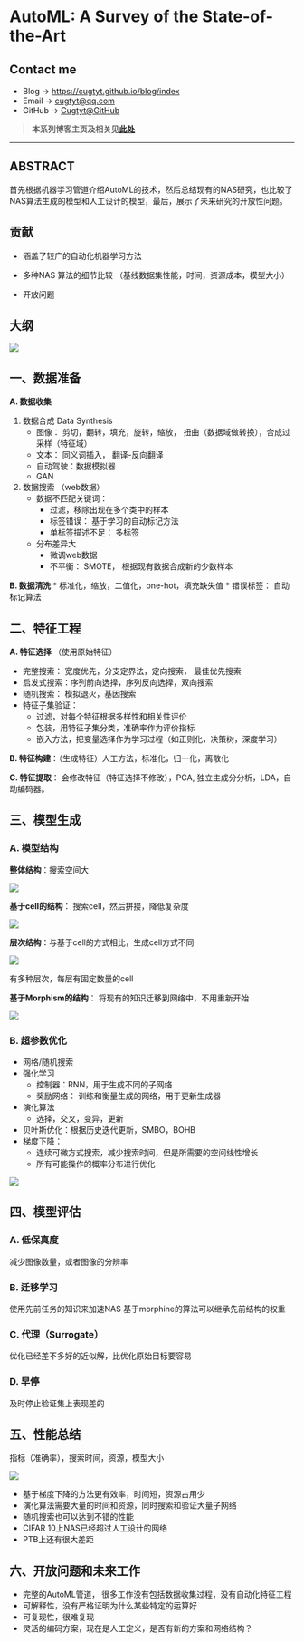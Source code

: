 # AutoML: A Survey of the State-of-the-Art

## Contact me

* Blog -> <https://cugtyt.github.io/blog/index>
* Email -> <cugtyt@qq.com>
* GitHub -> [Cugtyt@GitHub](https://github.com/Cugtyt)

> **本系列博客主页及相关见**[**此处**](https://cugtyt.github.io/blog/papers/index)

---

<head>
    <script src="https://cdn.mathjax.org/mathjax/latest/MathJax.js?config=TeX-AMS-MML_HTMLorMML" type="text/javascript"></script>
    <script type="text/x-mathjax-config">
        MathJax.Hub.Config({
            tex2jax: {
            skipTags: ['script', 'noscript', 'style', 'textarea', 'pre'],
            inlineMath: [['$','$']]
            }
        });
    </script>
</head>

## ABSTRACT

首先根据机器学习管道介绍AutoML的技术，然后总结现有的NAS研究，也比较了NAS算法生成的模型和人工设计的模型，最后，展示了未来研究的开放性问题。

## 贡献

* 涵盖了较广的自动化机器学习方法
 
* 多种NAS 算法的细节比较 （基线数据集性能，时间，资源成本，模型大小）

* 开放问题

## 大纲

![](R/automl-fig2.png)

## 一、数据准备
**A. 数据收集**
1.  数据合成 Data Synthesis
	* 图像： 剪切，翻转，填充，旋转，缩放，
		扭曲（数据域做转换），合成过采样（特征域）
	* 文本： 同义词插入， 翻译-反向翻译
	* 自动驾驶：数据模拟器
	* GAN
2. 数据搜索 （web数据）
    * 数据不匹配关键词： 
        * 过滤，移除出现在多个类中的样本
        * 标签错误： 基于学习的自动标记方法
        * 单标签描述不足： 多标签
    * 分布差异大
        * 微调web数据
        * 不平衡： SMOTE， 根据现有数据合成新的少数样本

**B. 数据清洗**
    * 标准化，缩放，二值化，one-hot，填充缺失值
    * 错误标签： 自动标记算法


## 二、特征工程
**A. 特征选择** （使用原始特征）
* 完整搜索： 宽度优先，分支定界法，定向搜索， 最佳优先搜索
* 启发式搜索：序列前向选择，序列反向选择，双向搜索
* 随机搜索： 模拟退火，基因搜索
* 特征子集验证：
    * 过滤，对每个特征根据多样性和相关性评价
    * 包装，用特征子集分类，准确率作为评价指标
    * 嵌入方法，把变量选择作为学习过程（如正则化，决策树，深度学习）

**B. 特征构建**：（生成特征）人工方法，标准化，归一化，离散化

**C. 特征提取**： 会修改特征（特征选择不修改），PCA, 独立主成分分析，LDA，自动编码器。


## 三、模型生成
### A. 模型结构 

**整体结构**：搜索空间大

![](R/automl-fig5.png)

**基于cell的结构**： 搜索cell，然后拼接，降低复杂度

![](R/automl-fig6.png)

**层次结构**：与基于cell的方式相比，生成cell方式不同

![](R/automl-fig9.png)

有多种层次，每层有固定数量的cell

**基于Morphism的结构**：
将现有的知识迁移到网络中，不用重新开始

![](R/automl-fig10.png)

### B. 超参数优化

* 网格/随机搜索
* 强化学习
    * 控制器：RNN，用于生成不同的子网络
    * 奖励网络： 训练和衡量生成的网络，用于更新生成器
* 演化算法
    * 选择，交叉，变异，更新
* 贝叶斯优化：根据历史迭代更新，SMBO，BOHB
* 梯度下降：
    * 连续可微方式搜索，减少搜索时间，但是所需要的空间线性增长
    * 所有可能操作的概率分布进行优化

![](R/automl-fig13.png)

## 四、模型评估

### A. 低保真度
减少图像数量，或者图像的分辨率

### B. 迁移学习
使用先前任务的知识来加速NAS
基于morphine的算法可以继承先前结构的权重

### C. 代理（Surrogate）
优化已经差不多好的近似解，比优化原始目标要容易

### D. 早停
及时停止验证集上表现差的

## 五、性能总结
指标（准确率），搜索时间，资源，模型大小

![](R/automl-tab2.png)

* 基于梯度下降的方法更有效率，时间短，资源占用少
* 演化算法需要大量的时间和资源，同时搜索和验证大量子网络
* 随机搜索也可以达到不错的性能
* CIFAR 10上NAS已经超过人工设计的网络
* PTB上还有很大差距

## 六、开放问题和未来工作
* 完整的AutoML管道， 很多工作没有包括数据收集过程，没有自动化特征工程
* 可解释性，没有严格证明为什么某些特定的运算好
* 可复现性，很难复现
* 灵活的编码方案，现在是人工定义，是否有新的方案和网络结构？
